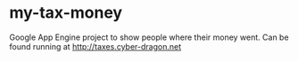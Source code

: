 my-tax-money
============

Google App Engine project to show people where their money went.
Can be found running at http://taxes.cyber-dragon.net